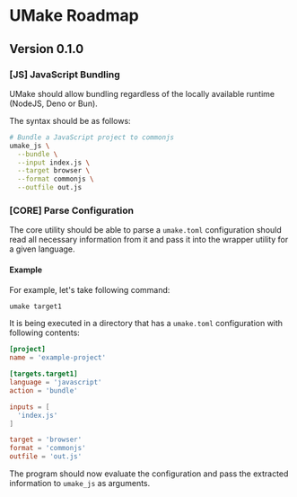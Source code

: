 # UMake Roadmap

## Version 0.1.0

### [JS] JavaScript Bundling

UMake should allow bundling regardless of the locally available
runtime (NodeJS, Deno or Bun).

The syntax should be as follows:

```bash
# Bundle a JavaScript project to commonjs
umake_js \
  --bundle \
  --input index.js \
  --target browser \
  --format commonjs \
  --outfile out.js
```

### [CORE] Parse Configuration

The core utility should be able to parse a `umake.toml` configuration
should read all necessary information from it and pass it into the
wrapper utility for a given language.

#### Example

For example, let's take following command:

```bash
umake target1
```

It is being executed in a directory that has a `umake.toml`
configuration with following contents:

```toml
[project]
name = 'example-project'

[targets.target1]
language = 'javascript'
action = 'bundle'

inputs = [
  'index.js'
]

target = 'browser'
format = 'commonjs'
outfile = 'out.js'
```

The program should now evaluate the configuration and pass the
extracted information to `umake_js` as arguments.

